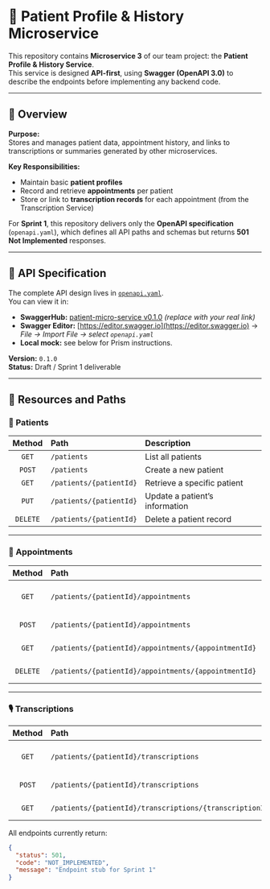 # 🧠 Patient Profile & History Microservice

This repository contains **Microservice 3** of our team project: the **Patient Profile & History Service**.  
This service is designed **API-first**, using **Swagger (OpenAPI 3.0)** to describe the endpoints before implementing any backend code.

---

## 📘 Overview

**Purpose:**  
Stores and manages patient data, appointment history, and links to transcriptions or summaries generated by other microservices.

**Key Responsibilities:**
- Maintain basic **patient profiles**
- Record and retrieve **appointments** per patient
- Store or link to **transcription records** for each appointment (from the Transcription Service)

For **Sprint 1**, this repository delivers only the **OpenAPI specification** (`openapi.yaml`), which defines all API paths and schemas but returns **501 Not Implemented** responses.

---

## 🧩 API Specification

The complete API design lives in [`openapi.yaml`](./openapi.yaml).  
You can view it in:
- **SwaggerHub:** [patient-micro-service v0.1.0](https://app.swaggerhub.com/apis/your-username/patient-micro-service/0.1.0) *(replace with your real link)*
- **Swagger Editor:** [https://editor.swagger.io](https://editor.swagger.io) → *File → Import File → select `openapi.yaml`*
- **Local mock:** see below for Prism instructions.

**Version:** `0.1.0`  
**Status:** Draft / Sprint 1 deliverable  

---

## 🔗 Resources and Paths

### 👤 Patients
| Method | Path | Description |
|:------:|:-----|:------------|
| `GET` | `/patients` | List all patients |
| `POST` | `/patients` | Create a new patient |
| `GET` | `/patients/{patientId}` | Retrieve a specific patient |
| `PUT` | `/patients/{patientId}` | Update a patient’s information |
| `DELETE` | `/patients/{patientId}` | Delete a patient record |

---

### 📅 Appointments
| Method | Path | Description |
|:------:|:-----|:------------|
| `GET` | `/patients/{patientId}/appointments` | List a patient’s appointments |
| `POST` | `/patients/{patientId}/appointments` | Create a new appointment |
| `GET` | `/patients/{patientId}/appointments/{appointmentId}` | Get one appointment |
| `DELETE` | `/patients/{patientId}/appointments/{appointmentId}` | Delete an appointment |

---

### 🎙 Transcriptions
| Method | Path | Description |
|:------:|:-----|:------------|
| `GET` | `/patients/{patientId}/transcriptions` | List transcriptions for a patient |
| `POST` | `/patients/{patientId}/transcriptions` | Add or link a transcription |
| `GET` | `/patients/{patientId}/transcriptions/{transcriptionId}` | Retrieve one transcription |

All endpoints currently return:

```json
{
  "status": 501,
  "code": "NOT_IMPLEMENTED",
  "message": "Endpoint stub for Sprint 1"
}
